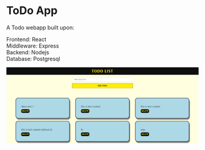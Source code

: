 # ToDo App

A Todo webapp built upon:

Frontend: React
<br>
Middleware: Express
<br>
Backend: Nodejs
<br>
Database: Postgresql

<img src="frontend\public\Snapshot.png">
